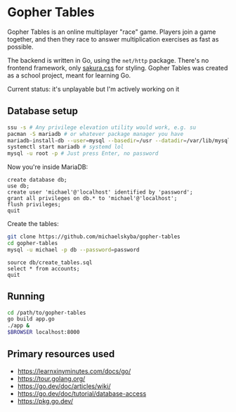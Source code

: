 # Gopher Tables
Gopher Tables is an online multiplayer "race" game. Players join a game 
together, and then they race to answer multiplication exercises as fast as 
possible.

The backend is written in Go, using the ``net/http`` package. There's no
frontend framework, only [sakura.css](https://github.com/oxalorg/sakura) for
styling. Gopher Tables was created as a school project, meant for learning Go.

Current status: it's unplayable but I'm actively working on it

## Database setup
```sh
ssu -s # Any privilege elevation utility would work, e.g. su
pacman -S mariadb # or whatever package manager you have
mariadb-install-db --user=mysql --basedir=/usr --datadir=/var/lib/mysql
systemctl start mariadb # systemd lol
mysql -u root -p # Just press Enter, no password
```
Now you're inside MariaDB:
```
create database db;
use db;
create user 'michael'@'localhost' identified by 'password';
grant all privileges on db.* to 'michael'@'localhost';
flush privileges;
quit
```
Create the tables:
```sh
git clone https://github.com/michaelskyba/gopher-tables
cd gopher-tables
mysql -u michael -p db --password=password
```
```
source db/create_tables.sql
select * from accounts;
quit
```

## Running
```sh
cd /path/to/gopher-tables
go build app.go
./app &
$BROWSER localhost:8000
```

## Primary resources used
- https://learnxinyminutes.com/docs/go/
- https://tour.golang.org/
- https://go.dev/doc/articles/wiki/
- https://go.dev/doc/tutorial/database-access
- https://pkg.go.dev/
